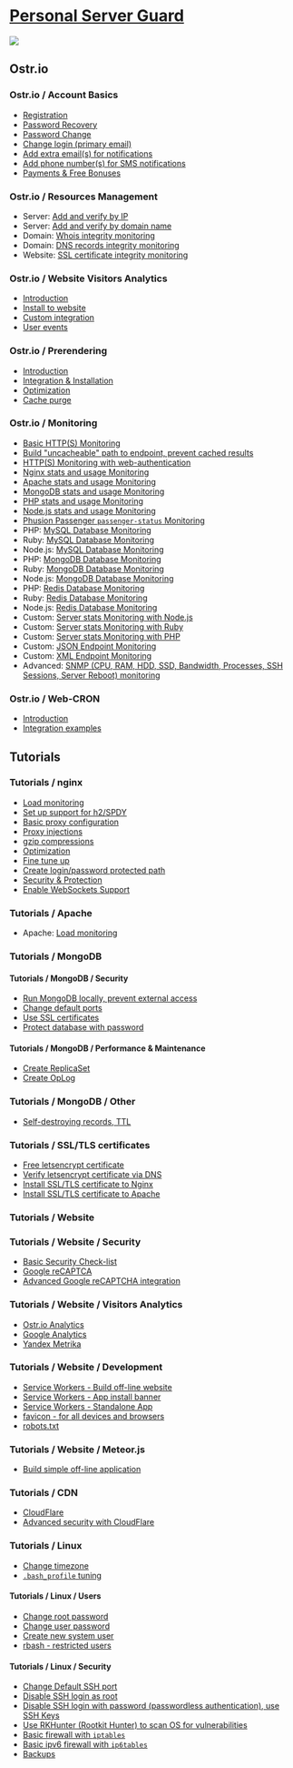 # [Personal Server Guard](https://ostr.io)
<a href="https://ostr.io/" target="_blank"><img src="https://ostr.io/images/cover-800.png" /></a>

## Ostr.io
### Ostr.io / Account Basics
 - [Registration]()
 - [Password Recovery]()
 - [Password Change]()
 - [Change login (primary email)]()
 - [Add extra email(s) for notifications]()
 - [Add phone number(s) for SMS notifications]()
 - [Payments & Free Bonuses]()

### Ostr.io / Resources Management
 - Server: [Add and verify by IP]()
 - Server: [Add and verify by domain name]()
 - Domain: [Whois integrity monitoring]()
 - Domain: [DNS records integrity monitoring]()
 - Website: [SSL certificate integrity monitoring]()

### Ostr.io / Website Visitors Analytics
 - [Introduction]()
 - [Install to website]()
 - [Custom integration]()
 - [User events]()

### Ostr.io / Prerendering
 - [Introduction]()
 - [Integration & Installation]()
 - [Optimization]()
 - [Cache purge]()

### Ostr.io / Monitoring
 - [Basic HTTP(S) Monitoring]()
 - [Build "uncacheable" path to endpoint, prevent cached results]()
 - [HTTP(S) Monitoring with web-authentication]()
 - [Nginx stats and usage Monitoring]()
 - [Apache stats and usage Monitoring]()
 - [MongoDB stats and usage Monitoring]()
 - [PHP stats and usage Monitoring]()
 - [Node.js stats and usage Monitoring]()
 - [Phusion Passenger `passenger-status` Monitoring]()
 - PHP: [MySQL Database Monitoring]()
 - Ruby: [MySQL Database Monitoring]()
 - Node.js: [MySQL Database Monitoring]()
 - PHP: [MongoDB Database Monitoring]()
 - Ruby: [MongoDB Database Monitoring]()
 - Node.js: [MongoDB Database Monitoring]()
 - PHP: [Redis Database Monitoring]()
 - Ruby: [Redis Database Monitoring]()
 - Node.js: [Redis Database Monitoring]()
 - Custom: [Server stats Monitoring with Node.js]()
 - Custom: [Server stats Monitoring with Ruby]()
 - Custom: [Server stats Monitoring with PHP]()
 - Custom: [JSON Endpoint Monitoring]()
 - Custom: [XML Endpoint Monitoring]()
 - Advanced: [SNMP (CPU, RAM, HDD, SSD, Bandwidth, Processes, SSH Sessions, Server Reboot) monitoring]()

### Ostr.io / Web-CRON
 - [Introduction]()
 - [Integration examples]()

## Tutorials
### Tutorials / nginx
 - [Load monitoring]()
 - [Set up support for h2/SPDY]()
 - [Basic proxy configuration]()
 - [Proxy injections]()
 - [gzip compressions]()
 - [Optimization]()
 - [Fine tune up]()
 - [Create login/password protected path]()
 - [Security & Protection]()
 - [Enable WebSockets Support]()

### Tutorials / Apache
 - Apache: [Load monitoring]()

### Tutorials / MongoDB
#### Tutorials / MongoDB / Security
 - [Run MongoDB locally, prevent external access]()
 - [Change default ports]()
 - [Use SSL certificates]()
 - [Protect database with password]()

#### Tutorials / MongoDB / Performance & Maintenance
 - [Create ReplicaSet]()
 - [Create OpLog]()

### Tutorials / MongoDB / Other
 - [Self-destroying records, TTL]()

### Tutorials / SSL/TLS certificates
 - [Free letsencrypt certificate]()
 - [Verify letsencrypt certificate via DNS]()
 - [Install SSL/TLS certificate to Nginx]()
 - [Install SSL/TLS certificate to Apache]()

### Tutorials / Website
### Tutorials / Website / Security
 - [Basic Security Check-list]()
 - [Google reCAPTCA]()
 - [Advanced Google reCAPTCHA integration]()

### Tutorials / Website / Visitors Analytics
 - [Ostr.io Analytics]()
 - [Google Analytics]()
 - [Yandex Metrika]()

### Tutorials / Website / Development
 - [Service Workers - Build off-line website]()
 - [Service Workers - App install banner]()
 - [Service Workers - Standalone App]()
 - [favicon - for all devices and browsers]()
 - [robots.txt]()

### Tutorials / Website / Meteor.js
 - [Build simple off-line application]()

### Tutorials / CDN
 - [CloudFlare]()
 - [Advanced security with CloudFlare]()

### Tutorials / Linux
 - [Change timezone](https://github.com/VeliovGroup/ostrio/blob/master/tutorials/linux/change-timezone.md)
 - [`.bash_profile` tuning](https://github.com/VeliovGroup/ostrio/blob/master/tutorials/linux/bash_profile-tuning.md)
#### Tutorials / Linux / Users
 - [Change root password](https://github.com/VeliovGroup/ostrio/blob/master/tutorials/linux/users/root-passwd.md)
 - [Change user password](https://github.com/VeliovGroup/ostrio/blob/master/tutorials/linux/users/user-passwd.md)
 - [Create new system user](https://github.com/VeliovGroup/ostrio/blob/master/tutorials/linux/users/create-user.md)
 - [rbash - restricted users](https://github.com/VeliovGroup/ostrio/blob/master/tutorials/linux/users/rbash.md)
#### Tutorials / Linux / Security
 - [Change Default SSH port](https://github.com/VeliovGroup/ostrio/blob/master/tutorials/linux/security/change-ssh-port.md)
 - [Disable SSH login as root](https://github.com/VeliovGroup/ostrio/blob/master/tutorials/linux/security/disable-ssh-root.md)
 - [Disable SSH login with password (passwordless authentication), use SSH Keys](https://github.com/VeliovGroup/ostrio/blob/master/tutorials/linux/security/use-ssh-keys.md)
 - [Use RKHunter (Rootkit Hunter) to scan OS for vulnerabilities]()
 - [Basic firewall with `iptables`](https://github.com/VeliovGroup/ostrio/blob/master/tutorials/linux/security/iptables-firewall.md)
 - [Basic ipv6 firewall with `ip6tables`](https://github.com/VeliovGroup/ostrio/blob/master/tutorials/linux/security/iptables-firewall-ipv6.md)
 - [Backups]()
